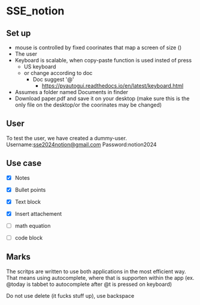 # SSE_notion

## Set up

- mouse is controlled by fixed coorinates that map a screen of size ()
- The user
- Keyboard is scalable, when copy-paste function is used insted of press
  - US keyboard
  - or change according to doc
    - Doc suggest '@'
      - https://pyautogui.readthedocs.io/en/latest/keyboard.html
- Assumes a folder named Documents in finder 
- Download paper.pdf and save it on your desktop (make sure this is the only file on the desktop/or the coorinates may be changed)

## User

To test the user, we have created a dummy-user.
Username:sse2024notion@gmail.com
Password:notion2024

## Use case
- [x] Notes
- [x] Bullet points
- [x] Text block
- [x] Insert attachement
- [ ] math equation
- [ ] code block


## Marks

The scritps are written to use both applications in the most efficient way. That means using autocomplete, where that is supporten within the app (ex. @today is tabbet to autocomplete after @t is pressed on keyboard)

Do not use delete (it fucks stuff up), use backspace

